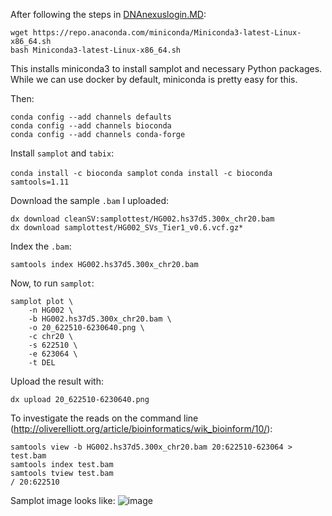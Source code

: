 After following the steps in [DNAnexuslogin.MD](DNAnexuslogin.MD):
```
wget https://repo.anaconda.com/miniconda/Miniconda3-latest-Linux-x86_64.sh
bash Miniconda3-latest-Linux-x86_64.sh
```

This installs miniconda3 to install samplot and necessary Python packages.  While we can use docker by default, miniconda is pretty easy for this.

Then:

```
conda config --add channels defaults
conda config --add channels bioconda
conda config --add channels conda-forge
```

Install `samplot` and `tabix`:

`conda install -c bioconda samplot`
`conda install -c bioconda samtools=1.11`

Download the sample `.bam` I uploaded:

```
dx download cleanSV:samplottest/HG002.hs37d5.300x_chr20.bam
dx download samplottest/HG002_SVs_Tier1_v0.6.vcf.gz*
```

Index the `.bam`:

`samtools index HG002.hs37d5.300x_chr20.bam`

Now, to run `samplot`:

```
samplot plot \
    -n HG002 \
    -b HG002.hs37d5.300x_chr20.bam \
    -o 20_622510-6230640.png \
    -c chr20 \
    -s 622510 \
    -e 623064 \
    -t DEL
```

Upload the result with:

`dx upload 20_622510-6230640.png`

To investigate the reads on the command line (http://oliverelliott.org/article/bioinformatics/wik_bioinform/10/):

```
samtools view -b HG002.hs37d5.300x_chr20.bam 20:622510-623064 > test.bam
samtools index test.bam
samtools tview test.bam
/ 20:622510
```

Samplot image looks like:
![image](https://user-images.githubusercontent.com/6568964/95706384-b8941300-0c24-11eb-89ec-e583ac04b312.png)

